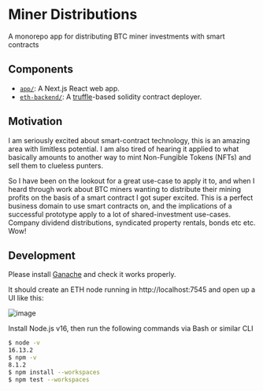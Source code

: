# Miner Distributions

A monorepo app for distributing BTC miner investments with smart contracts

## Components

- [`app/`](app/): A Next.js React web app.
- [`eth-backend/`](eth-backend): A [truffle](https://trufflesuite.com)-based solidity contract deployer.

## Motivation

I am seriously excited about smart-contract technology, this is an amazing area with limitless potential. I am also tired of hearing it applied to what basically amounts to another way to mint Non-Fungible Tokens (NFTs) and sell them to clueless punters.

So I have been on the lookout for a great use-case to apply it to, and when I heard through work about BTC miners wanting to distribute their mining profits on the basis of a smart contract I got super excited. This is a perfect business domain to use smart contracts on, and the implications of a successful prototype apply to a lot of shared-investment use-cases. Company dividend distributions, syndicated property rentals, bonds etc etc. Wow!

## Development

Please install [Ganache](https://trufflesuite.com/ganache/) and check it works properly. 

It should create an ETH node running in http://localhost:7545 and open up a UI like this:

![image](https://user-images.githubusercontent.com/534414/165810534-272eddc9-e28b-4118-8cdf-978e3889fb00.png)

Install Node.js v16, then run the following commands via Bash or similar CLI

```sh
$ node -v
16.13.2
$ npm -v
8.1.2
$ npm install --workspaces
$ npm test --workspaces
```
